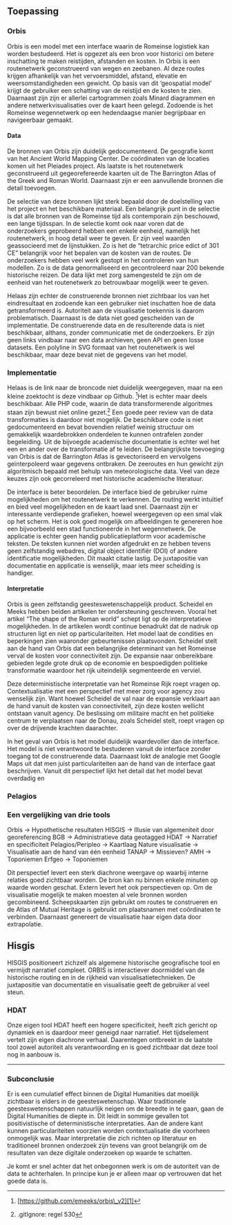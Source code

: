 ## Toepassing

### Orbis

Orbis is een model met een interface waarin de Romeinse logistiek kan worden bestudeerd. Het is opgezet als een bron voor historici om betere inschatting te maken reistijden, afstanden en kosten. In Orbis is een routenetwerk geconstrueerd van wegen en zeebanen. Al deze routes krijgen afhankelijk van het vervoersmiddel, afstand, elevatie en weersomstandigheden een gewicht. Op basis van dit ‘geospatial model’ krijgt de gebruiker een schatting van de reistijd en de kosten te zien. Daarnaast zijn zijn er allerlei cartogrammen zoals Minard diagrammen en andere netwerkvisualisaties over de kaart heen gelegd. Zodoende is het Romeinse wegennetwerk op een hedendaagse manier begrijpbaar en navigeerbaar gemaakt. 

#### Data

De bronnen van Orbis zijn duidelijk gedocumenteerd. De geografie komt van het Ancient World Mapping Center. De coördinaten van de locaties komen uit het Pleiades project. Als laatste is het routenetwerk geconstrueerd uit gegeorefereerde kaarten uit de The Barrington Atlas of the Greek and Roman World. Daarnaast zijn er een aanvullende bronnen die detail toevoegen. 

De selectie van deze bronnen lijkt sterk bepaald door de doelstelling van het project en het beschikbare materiaal. Een belangrijk punt in de selectie is dat alle bronnen van de Romeinse tijd als contemporain zijn beschouwd, een lange tijdsspan. In de selectie komt ook naar voren dat de onderzoekers geprobeerd hebben een enkele eenheid, namelijk het routenetwerk, in hoog detail weer te geven. Er zijn veel waarden geassocieerd met de lijnstukken. Zo is het de “tetrarchic price edict of 301 CE” belangrijk voor het bepalen van de kosten van de routes. De onderzoekers hebben veel werk gestopt in het controleren van hun modellen. Zo is de data genormaliseerd en gecontroleerd naar 200 bekende historische reizen. De data lijkt met zorg samengesteld te zijn om de eenheid van het routenetwerk zo betrouwbaar mogelijk weer te geven. 

Helaas zijn echter de construerende bronnen niet zichtbaar los van het eindresultaat en zodoende kan een gebruiker niet inschatten hoe de data getransformeerd is. Autoriteit aan de visualisatie toekennis is daarom problematisch. Daarnaast is de data niet goed gescheiden van de implementatie. De construerende data en de resulterende data is niet beschikbaar, althans, zonder communicatie met de onderzoekers. Er zijn geen links vindbaar naar een data archieven, geen API en geen losse datasets. Een polyline in SVG formaat van het routenetwerk is wel beschikbaar, maar deze bevat niet de gegevens van het model. 

### Implementatie

Helaas is de link naar de broncode niet duidelijk weergegeven, maar na een kleine zoektocht is deze vindbaar op Github. [^1]Het is echter maar deels beschikbaar. Alle PHP code, waarin de data transformerende algoritmes staan zijn bewust niet online gezet.[^2] Een goede peer review van de data transformaties is daardoor niet mogelijk. De beschikbare code is niet gedocumenteerd en bevat bovendien relatief weinig structuur om gemakkelijk waardebrokken onderdelen te kunnen ontrafelen zonder begeleiding. Uit de bijvoegde academische documentatie is echter wel het een en ander over de transformatie af te leiden. De belangrijkste toevoeging van Orbis is dat de Barrington Atlas is gevectoriseerd en vervolgens geïnterpoleerd waar gegevens ontbraken. De zeeroutes en hun gewicht zijn algoritmisch bepaald met behulp van meteorologische data. Veel van deze keuzes zijn ook gecorreleerd met historische academische literatuur. 

De interface is beter beoordelen. De interface bied de gebruiker ruime mogelijkheden om het routenetwerk te verkennen. De routing werkt intuïtief en bied veel mogelijkheden en de kaart laad snel. Daarnaast zijn er interessante verdiepende grafieken, hoewel weergegeven op een smal vlak op het scherm. Het is ook goed mogelijk om afbeeldingen te genereren hoe een bijvoorbeeld een stad functioneerde in het wegennetwerk. De applicatie is echter geen handig publicatieplatform voor academische teksten. De teksten kunnen niet worden afgedrukt en ze hebben tevens geen zelfstandig webadres, digital object identifiër (DOI) of andere identificatie mogelijkheden. Dit maakt citatie lastig. De juxtapositie van documentatie en applicatie is wenselijk, maar iets meer scheiding is handiger.

#### Interpretatie

Orbis is geen zelfstandig geesteswetenschappelijk product. Scheidel en Meeks hebben beiden artikelen ter ondersteuning geschreven. Vooral het artikel “The shape of the Roman world” schept ligt op de interpretatieve mogelijkheden. In de artikelen wordt continue benadrukt dat de nadruk op structuren ligt en niet op particulariteiten. Het model laat de condities en beperkingen zien waaronder gebeurtenissen plaatsvonden. Scheidel stelt aan de hand van Orbis dat een belangrijke determinant van het Romeinse verval de kosten voor connectiviteit zijn. De expansie naar onbereikbare gebieden legde grote druk op de economie en bespoedigden politieke transformatie waardoor het rijk uiteindelijk segmenteerde en verviel.

Deze deterministische interpretatie van het Romeinse Rijk roept vragen op. Contextualisatie met een perspectief met meer zorg voor agency zou wenselijk zijn. Want hoewel Scheidel de val naar de expansie verklaart aan de hand vanuit de kosten van connectiviteit, zijn deze kosten wellicht ontstaan vanuit agency. De beslissing om militaire macht en het politieke centrum te verplaatsen naar de Donau, zoals Scheidel stelt, roept vragen op over de drijvende krachten daarachter. 

In het geval van Orbis is het model duidelijk waardevoller dan de interface. Het model is niet verantwoord te bestuderen vanuit de interface zonder toegang tot de construerende data. Daarnaast lokt de analogie met Google Maps uit dat men juist particulariteiten aan de hand van de interface gaat beschrijven.    Vanuit dit perspectief lijkt het detail dat het model bevat overdadig en 

















### Pelagios





### Een vergelijking van drie tools

Orbis -\> Hypothetische resultaten
HISGIS -\> Illusie van algemeniteit door georeferencing
BGB -\> Administratieve data geotagged
HDAT -\> Narratief en specificiteit
Pelagios/Peripleo -\> Kaartlaag
Nature visualisatie -\> Visualisatie aan de hand van één eenheid
TANAP -\> Missieven? 
AMH -\> Toponiemen
Erfgeo -\> Toponiemen

Dit perspectief levert een sterk diachrone weergave op waarbij interne relaties goed zichtbaar worden. De bron kan nu binnen enkele minuten op waarde worden geschat. Extern levert het ook perspectieven op. Om de visualisatie mogelijk te maken moesten al vele bronnen worden gecombineerd. Scheepskaarten zijn gebruikt om routes te construeren en de Atlas of Mutual Heritage is gebruikt om plaatsnamen met coördinaten te verbinden. Daarnaast genereert de visualisatie haar eigen data door extrapolatie. 


## Hisgis

 HISGIS positioneert zichzelf als algemene historische geografische tool en vermijdt narratief compleet. ORBIS is interactiever doormiddel van de historische routing en in de rijkheid van visualisatietechnieken. De juxtapositie van documentatie en visualisatie geeft de gebruiker al veel steun. 

### HDAT

Onze eigen tool HDAT heeft een hogere specificiteit, heeft zich gericht op dynamiek en is daardoor meer geneigd naar narratief. Het tijdselement vertelt zijn eigen diachrone verhaal. Daarentegen ontbreekt in de laatste tool zowel autoriteit als verantwoording en is goed zichtbaar dat deze tool nog in aanbouw is. 


---- 

### Subconclusie

Er is een cumulatief effect binnen de Digital Humanities dat moeilijk zichtbaar is elders in de geesteswetenschap. Waar traditionele geesteswetenschappen natuurlijk neigen om de breedte in te gaan, gaan de Digital Humanities de diepte in. Dit leidt in sommige gevallen tot positivistische of deterministische interpretaties. Aan de andere kant kunnen particulariteiten voorzien worden contextualisatie die voorheen onmogelijk was. Maar interpretatie die zich richten op literatuur en traditioneel bronnen onderzoek zijn tevens van groot belangrijk om de resultaten van deze digitale onderzoeken op waarde te schatten.

Je komt er snel achter dat het onbegonnen werk is om de autoriteit van de data te achterhalen. In principe kun je er alleen maar op vertrouwen dat het goede data is.

[^1]:	[https://github.com/emeeks/orbis\_v2][1]

[^2]:	.gitIgnore: regel 530

[1]:	https://github.com/emeeks/orbis_v2